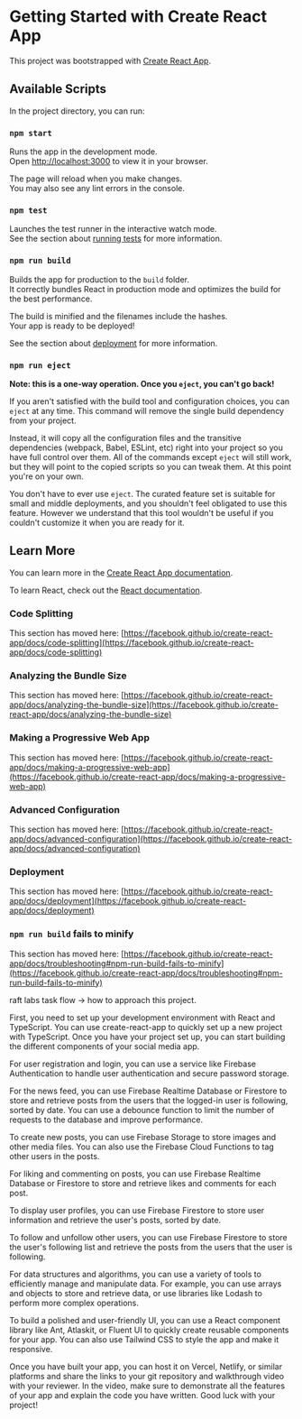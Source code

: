 # Getting Started with Create React App

This project was bootstrapped with [Create React App](https://github.com/facebook/create-react-app).

## Available Scripts

In the project directory, you can run:

### `npm start`

Runs the app in the development mode.\
Open [http://localhost:3000](http://localhost:3000) to view it in your browser.

The page will reload when you make changes.\
You may also see any lint errors in the console.

### `npm test`

Launches the test runner in the interactive watch mode.\
See the section about [running tests](https://facebook.github.io/create-react-app/docs/running-tests) for more information.

### `npm run build`

Builds the app for production to the `build` folder.\
It correctly bundles React in production mode and optimizes the build for the best performance.

The build is minified and the filenames include the hashes.\
Your app is ready to be deployed!

See the section about [deployment](https://facebook.github.io/create-react-app/docs/deployment) for more information.

### `npm run eject`

**Note: this is a one-way operation. Once you `eject`, you can't go back!**

If you aren't satisfied with the build tool and configuration choices, you can `eject` at any time. This command will remove the single build dependency from your project.

Instead, it will copy all the configuration files and the transitive dependencies (webpack, Babel, ESLint, etc) right into your project so you have full control over them. All of the commands except `eject` will still work, but they will point to the copied scripts so you can tweak them. At this point you're on your own.

You don't have to ever use `eject`. The curated feature set is suitable for small and middle deployments, and you shouldn't feel obligated to use this feature. However we understand that this tool wouldn't be useful if you couldn't customize it when you are ready for it.

## Learn More

You can learn more in the [Create React App documentation](https://facebook.github.io/create-react-app/docs/getting-started).

To learn React, check out the [React documentation](https://reactjs.org/).

### Code Splitting

This section has moved here: [https://facebook.github.io/create-react-app/docs/code-splitting](https://facebook.github.io/create-react-app/docs/code-splitting)

### Analyzing the Bundle Size

This section has moved here: [https://facebook.github.io/create-react-app/docs/analyzing-the-bundle-size](https://facebook.github.io/create-react-app/docs/analyzing-the-bundle-size)

### Making a Progressive Web App

This section has moved here: [https://facebook.github.io/create-react-app/docs/making-a-progressive-web-app](https://facebook.github.io/create-react-app/docs/making-a-progressive-web-app)

### Advanced Configuration

This section has moved here: [https://facebook.github.io/create-react-app/docs/advanced-configuration](https://facebook.github.io/create-react-app/docs/advanced-configuration)

### Deployment

This section has moved here: [https://facebook.github.io/create-react-app/docs/deployment](https://facebook.github.io/create-react-app/docs/deployment)

### `npm run build` fails to minify

This section has moved here: [https://facebook.github.io/create-react-app/docs/troubleshooting#npm-run-build-fails-to-minify](https://facebook.github.io/create-react-app/docs/troubleshooting#npm-run-build-fails-to-minify)










raft labs task flow ->
how to approach this project.

First, you need to set up your development environment with React and TypeScript. You can use create-react-app to quickly set up a new project with TypeScript. Once you have your project set up, you can start building the different components of your social media app.

For user registration and login, you can use a service like Firebase Authentication to handle user authentication and secure password storage.

For the news feed, you can use Firebase Realtime Database or Firestore to store and retrieve posts from the users that the logged-in user is following, sorted by date. You can use a debounce function to limit the number of requests to the database and improve performance.

To create new posts, you can use Firebase Storage to store images and other media files. You can also use the Firebase Cloud Functions to tag other users in the posts.

For liking and commenting on posts, you can use Firebase Realtime Database or Firestore to store and retrieve likes and comments for each post.

To display user profiles, you can use Firebase Firestore to store user information and retrieve the user's posts, sorted by date.

To follow and unfollow other users, you can use Firebase Firestore to store the user's following list and retrieve the posts from the users that the user is following.

For data structures and algorithms, you can use a variety of tools to efficiently manage and manipulate data. For example, you can use arrays and objects to store and retrieve data, or use libraries like Lodash to perform more complex operations.

To build a polished and user-friendly UI, you can use a React component library like Ant, Atlaskit, or Fluent UI to quickly create reusable components for your app. You can also use Tailwind CSS to style the app and make it responsive.

Once you have built your app, you can host it on Vercel, Netlify, or similar platforms and share the links to your git repository and walkthrough video with your reviewer. In the video, make sure to demonstrate all the features of your app and explain the code you have written. Good luck with your project!